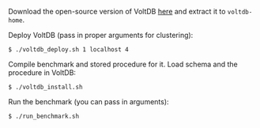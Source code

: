 Download the open-source version of VoltDB
[here](https://downloads.voltdb.com/technologies/server/voltdb-latest.tar.gz)
and extract it to `voltdb-home`.

Deploy VoltDB (pass in proper arguments for clustering):

```
$ ./voltdb_deploy.sh 1 localhost 4
```

Compile benchmark and stored procedure for it. Load schema and the procedure in
VoltDB:

```
$ ./voltdb_install.sh
```

Run the benchmark (you can pass in arguments):

```
$ ./run_benchmark.sh
```
